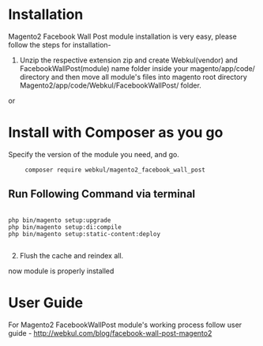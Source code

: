 # Installation

Magento2 Facebook Wall Post module installation is very easy, please follow the steps for installation-

1. Unzip the respective extension zip and create Webkul(vendor) and FacebookWallPost(module) name folder inside your magento/app/code/ directory and then move all module's files into magento root directory Magento2/app/code/Webkul/FacebookWallPost/ folder.

or

# Install with Composer as you go

Specify the version of the module you need, and go.
<pre>
    <code>composer require webkul/magento2_facebook_wall_post</code>
</pre>

Run Following Command via terminal
-----------------------------------
<pre>
    <code>
php bin/magento setup:upgrade
php bin/magento setup:di:compile
php bin/magento setup:static-content:deploy
    </code>
</pre>

2. Flush the cache and reindex all.

now module is properly installed

# User Guide

For Magento2 FacebookWallPost module's working process follow user guide - http://webkul.com/blog/facebook-wall-post-magento2
